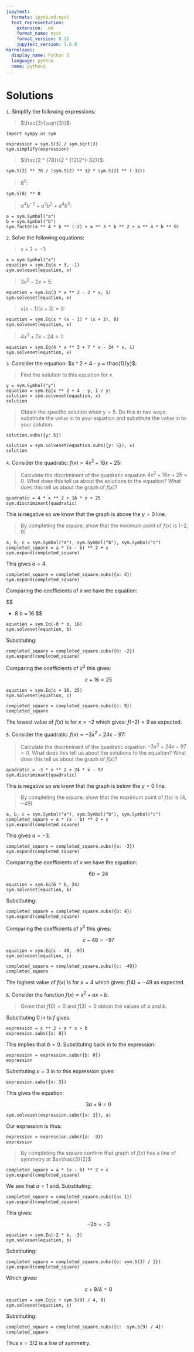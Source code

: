 ```yaml
---
jupytext:
  formats: ipynb,md:myst
  text_representation:
    extension: .md
    format_name: myst
    format_version: 0.12
    jupytext_version: 1.6.0
kernelspec:
  display_name: Python 3
  language: python
  name: python3
---
```


# Solutions

`1`. Simplify the following expressions:

> $\frac{3}{\sqrt{3}}$:

```{code-cell} ipython3
import sympy as sym

expression = sym.S(3) / sym.sqrt(3)
sym.simplify(expression)
```

> $\frac{2 ^ {78}}{2 ^ {12}2^{-32}}$:

```{code-cell} ipython3
sym.S(2) ** 78 / (sym.S(2) ** 12 * sym.S(2) ** (-32))
```

> $8^0$:

```{code-cell} ipython3
sym.S(8) ** 0
```

> $a^4b^{-2}+a^{3}b^{2}+a^{4}b^0$:

```{code-cell} ipython3
a = sym.Symbol("a")
b = sym.Symbol("b")
sym.factor(a ** 4 * b ** (-2) + a ** 3 * b ** 2 + a ** 4 * b ** 0)
```

`2`. Solve the following equations:

> $x + 3 = -1$:

```{code-cell} ipython3
x = sym.Symbol("x")
equation = sym.Eq(x + 3, -1)
sym.solveset(equation, x)
```

> $3 x ^ 2 - 2 x = 5$:

```{code-cell} ipython3
equation = sym.Eq(3 * x ** 2 - 2 * x, 5)
sym.solveset(equation, x)
```

> $x (x - 1) (x + 3) = 0$:

```{code-cell} ipython3
equation = sym.Eq(x * (x - 1) * (x + 3), 0)
sym.solveset(equation, x)
```

> $4 x ^3 + 7x - 24 = 1$:

```{code-cell} ipython3
equation = sym.Eq(4 * x ** 3 + 7 * x - 24 * x, 1)
sym.solveset(equation, x)
```

`3`. Consider the equation: $x ^ 2 + 4 - y = \frac{1}{y}$:

> Find the solution to this equation for $x$.

```{code-cell} ipython3
y = sym.Symbol("y")
equation = sym.Eq(x ** 2 + 4 - y, 1 / y)
solution = sym.solveset(equation, x)
solution
```

> Obtain the specific solution when $y = 5$. Do this in two ways:
> substitute the value in to your equation and substitute the value in to
> your solution.

```{code-cell} ipython3
solution.subs({y: 5})
```

```{code-cell} ipython3
solution = sym.solveset(equation.subs({y: 5}), x)
solution
```

`4`. Consider the quadratic: $f(x)=4x ^ 2 + 16x + 25$:

> Calculate the discriminant of the quadratic equation $4x ^ 2 + 16x + 25 =
> 0$. What does this tell us about the solutions to the equation? What
> does this tell us about the graph of $f(x)$?

```{code-cell} ipython3
quadratic = 4 * x ** 2 + 16 * x + 25
sym.discriminant(quadratic)
```

This is negative so we know that the graph is above the $y=0$ line.

> By completing the square, show that the minimum point of $f(x)$ is
> $\left(-2, 9\right)$

```{code-cell} ipython3
a, b, c = sym.Symbol("a"), sym.Symbol("b"), sym.Symbol("c")
completed_square = a * (x - b) ** 2 + c
sym.expand(completed_square)
```

This gives $a=4$.

```{code-cell} ipython3
completed_square = completed_square.subs({a: 4})
sym.expand(completed_square)
```

Comparing the coefficients of $x$ we have the equation:

$$
  - 8 b = 16
$$

```{code-cell} ipython3
equation = sym.Eq(-8 * b, 16)
sym.solveset(equation, b)
```

Substituting:

```{code-cell} ipython3
completed_square = completed_square.subs({b: -2})
sym.expand(completed_square)
```

Comparing the coefficients of $x^0$ this gives:

$$c+16=25$$

```{code-cell} ipython3
equation = sym.Eq(c + 16, 25)
sym.solveset(equation, c)
```

```{code-cell} ipython3
completed_square = completed_square.subs({c: 9})
completed_square
```

The lowest value of $f(x)$ is for $x=-2$ which gives: $f(-2)=9$ as expected.

`5`. Consider the quadratic: $f(x)=-3x ^ 2 + 24x - 97$:

> Calculate the discriminant of the quadratic equation $-3x ^ 2 + 24x - 97 =
> 0$. What does this tell us about the solutions to the equation? What
> does this tell us about the graph of $f(x)$?


```{code-cell} ipython3
quadratic = -3 * x ** 2 + 24 * x - 97
sym.discriminant(quadratic)
```

This is negative so we know that the graph is below the $y=0$ line.


> By completing the square, show that the maximum point of $f(x)$ is
> $\left(4, -49\right)$

```{code-cell} ipython3
a, b, c = sym.Symbol("a"), sym.Symbol("b"), sym.Symbol("c")
completed_square = a * (x - b) ** 2 + c
sym.expand(completed_square)
```

This gives $a=-3$.

```{code-cell} ipython3
completed_square = completed_square.subs({a: -3})
sym.expand(completed_square)
```

Comparing the coefficients of $x$ we have the equation:

$$
  6 b = 24
$$

```{code-cell} ipython3
equation = sym.Eq(6 * b, 24)
sym.solveset(equation, b)
```

Substituting:

```{code-cell} ipython3
completed_square = completed_square.subs({b: 4})
sym.expand(completed_square)
```

Comparing the coefficients of $x^0$ this gives:

$$c-48=-97$$

```{code-cell} ipython3
equation = sym.Eq(c - 48, -97)
sym.solveset(equation, c)
```

```{code-cell} ipython3
completed_square = completed_square.subs({c: -49})
completed_square
```

The highest value of $f(x)$ is for $x=4$ which gives: $f(4)=-49$ as expected.

`6`. Consider the function $f(x) = x^ 2 + a x + b$.

> Given that $f(0) = 0$ and $f(3) = 0$ obtain the values of $a$ and $b$.

Substituting 0 in to $f$ gives:

```{code-cell} ipython3
expression = x ** 2 + a * x + b
expression.subs({x: 0})
```

This implies that $b=0$. Substituting back in to the expression:

```{code-cell} ipython3
expression = expression.subs({b: 0})
expression
```

Substituting $x=3$ in to this expression gives:

```{code-cell} ipython3
expression.subs({x: 3})
```

This gives the equation:

$$
    3 a + 9 = 0
$$

```{code-cell} ipython3
sym.solveset(expression.subs({x: 3}), a)
```

Our expression is thus:

```{code-cell} ipython3
expression = expression.subs({a: -3})
expression
```

> By completing the square confirm that graph of $f(x)$ has a line of symmetry
> at $x=\frac{3}{2}$

```{code-cell} ipython3
completed_square = a * (x - b) ** 2 + c
sym.expand(completed_square)
```

We see that $a=1$ and. Substituting:

```{code-cell} ipython3
completed_square = completed_square.subs({a: 1})
sym.expand(completed_square)
```

This gives:

$$
    -2b=-3
$$

```{code-cell} ipython3
equation = sym.Eq(-2 * b, -3)
sym.solveset(equation, b)
```

Substituting:

```{code-cell} ipython3
completed_square = completed_square.subs({b: sym.S(3) / 2})
sym.expand(completed_square)
```

Which gives:

$$
    c + 9 / 4 = 0
$$

```{code-cell} ipython3
equation = sym.Eq(c + sym.S(9) / 4, 0)
sym.solveset(equation, c)
```

Substituting:

```{code-cell} ipython3
completed_square = completed_square.subs({c: -sym.S(9) / 4})
completed_square
```

Thus $x=3/2$ is a line of symmetry.

